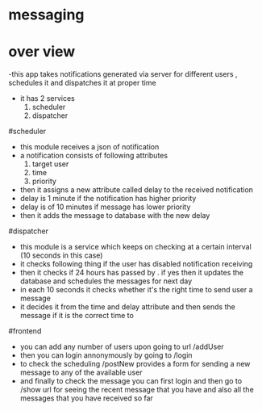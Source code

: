 # messaging

# over view
  -this app takes notifications generated via server for different users , schedules it and dispatches it at proper time
  - it has 2 services
    1. scheduler
    2. dispatcher
    
#scheduler
  - this module receives a json of notification
  - a notification consists of following attributes
    1. target user
    2. time
    3. priority
  - then it assigns a new attribute called delay to the received notification
  - delay is 1 minute if the notification has higher priority
  - delay is of 10 minutes if message has lower priority
  - then it adds the message to database with the new delay

#dispatcher
  - this module is a service which keeps on checking at a certain interval (10 seconds in this case)
  - it checks following thing if the user has disabled notification receiving
  - then it checks if 24 hours has passed by . if yes then it updates the database and schedules the messages for next day
  - in each 10 seconds it checks whether it's the right time to send user a message
  - it decides it from the time and delay attribute and then sends the message if it is the correct time to
  
#frontend
  -  you can add any number of users upon going to url /addUser
  -  then you can login annonymously by going to /login
  -  to check the scheduling /postNew provides a form for sending a new message to any of the available user
  -  and finally to check the message you can first login and then go to /show url for seeing the recent message that you have and also all the messages that you have received so far
  
